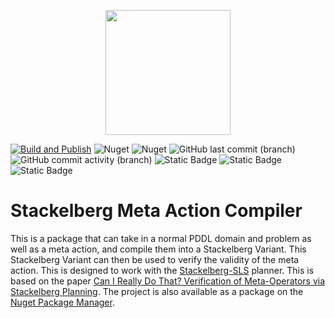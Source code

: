 <p align="center">
    <img src="https://github.com/kris701/Stackelberg.MetaAction.Compiler/assets/22596587/50aed7eb-2091-4425-8e48-359d3e1c84a9" width="200" height="200" />
</p>

[![Build and Publish](https://github.com/kris701/Stackelberg.MetaAction.Compiler/actions/workflows/dotnet-desktop.yml/badge.svg)](https://github.com/kris701/Stackelberg.MetaAction.Compiler/actions/workflows/dotnet-desktop.yml)
![Nuget](https://img.shields.io/nuget/v/Stackelberg.MetaAction.Compiler)
![Nuget](https://img.shields.io/nuget/dt/Stackelberg.MetaAction.Compiler)
![GitHub last commit (branch)](https://img.shields.io/github/last-commit/kris701/Stackelberg.MetaAction.Compiler/main)
![GitHub commit activity (branch)](https://img.shields.io/github/commit-activity/m/kris701/Stackelberg.MetaAction.Compiler)
![Static Badge](https://img.shields.io/badge/Platform-Windows-blue)
![Static Badge](https://img.shields.io/badge/Platform-Linux-blue)
![Static Badge](https://img.shields.io/badge/Framework-dotnet--8.0-green)

# Stackelberg Meta Action Compiler
This is a package that can take in a normal PDDL domain and problem as well as a meta action, and compile them into a Stackelberg Variant.
This Stackelberg Variant can then be used to verify the validity of the meta action. This is designed to work with the [Stackelberg-SLS](https://gitlab.com/atorralba_planners/stackelberg-planner-sls/-/tree/main?ref_type=heads) planner.
This is based on the paper [Can I Really Do That? Verification of Meta-Operators via Stackelberg Planning](https://doi.org/10.24963/ijcai.2023/602).
The project is also available as a package on the [Nuget Package Manager](https://www.nuget.org/packages/Stackelberg.MetaAction.Compiler/).

